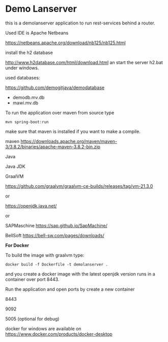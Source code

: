 Demo Lanserver
============================================================



this is a demolanserver application to 
run rest-services behind a router.



Used IDE is Apache Netbeans

https://netbeans.apache.org/download/nb125/nb125.html






install the h2 database

http://www.h2database.com/html/download.html
an start the server h2.bat under windows.



used databases:

https://github.com/demogitjava/demodatabase

- demodb.mv.db
- mawi.mv.db





To run the application over maven from source type

`mvn spring-boot:run`


make sure that maven is installed if you want to make a compile.

maven
https://downloads.apache.org/maven/maven-3/3.8.2/binaries/apache-maven-3.8.2-bin.zip



Java 

Java JDK

GraalVM

https://github.com/graalvm/graalvm-ce-builds/releases/tag/vm-21.3.0

or

https://openjdk.java.net/

or

SAPMaschine
https://sap.github.io/SapMachine/

BellSoft
https://bell-sw.com/pages/downloads/



**For Docker** 

To build the image with graalvm type:

`docker build -f Dockerfile -t demolanserver .`

and you create a docker image with the latest openjdk version
runs in a container over port 8443.



Run the application and open ports by create a new container

8443

9092

5005 (optional for debug)





docker for windows are available on
https://www.docker.com/products/docker-desktop





